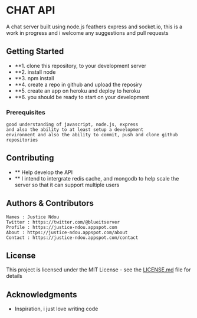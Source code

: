 # CHAT API

A chat server built using node.js feathers express and socket.io, this is a work in progress and i welcome any 
suggestions and pull requests

## Getting Started

* **1. clone this repository, to your development server
* **2. install node
* **3. npm install
* **4. create a repo in github and upload the reposiry
* **5. create an app on heroku and deploy to heroku
* **6. you should be ready to start on your development

### Prerequisites
    good understanding of javascript, node.js, express 
    and also the ability to at least setup a development
    environment and also the ability to commit, push and clone github repositories

## Contributing
* ** Help develop the API
* ** I intend to intergrate redis cache, and mongodb to help scale the server so that it can support multiple users


## Authors & Contributors
    Names : Justice Ndou
    Twitter : https://twitter.com/@blueitserver
    Profile : https://justice-ndou.appspot.com
    About : https://justice-ndou.appspot.com/about
    Contact : https://justice-ndou.appspot.com/contact

## License

This project is licensed under the MIT License - see the [LICENSE.md](LICENSE.md) file for details

## Acknowledgments

* Inspiration, i just love writing code
